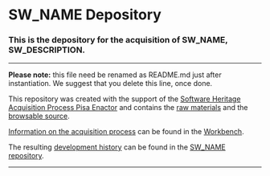 # SW_NAME Depository

### This is the depository for the acquisition of SW_NAME, SW_DESCRIPTION.

-------------------

**Please note:** this file need be renamed as README.md just after instantiation. We suggest that you delete this line, once done.

This repository was created with the support of the 
[Software Heritage Acquisition Process Pisa Enactor](https://github.com/Unipisa/SWHAPPE) and contains 
the [raw materials](./raw_materials) and the [browsable source](./browsable_source).

[Information on the acquisition process](https://github.com/Unipisa/SW_NAME-Workbench/tree/master/metadata) can be found in the [Workbench](https://github.com/Unipisa/SW_NAME-Workbench).

The resulting 
[development history](https://github.com/Unipisa/SW_NAME/tree/SourceCode/)  can be found in the [SW_NAME repository](https://github.com/Unipisa/SW_NAME).

-------------------



